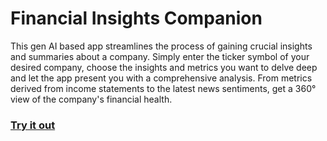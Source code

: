 # Financial Insights Companion
This gen AI based app streamlines the process of gaining crucial insights and summaries about a company. Simply enter the ticker symbol of your desired company, choose the insights and metrics you want to delve deep and let the app present you with a comprehensive analysis. From metrics derived from income statements to the latest news sentiments, get a 360° view of the company's financial health.

### [Try it out](src/pages/1_📊_Finance_Metrics_Review.py)
